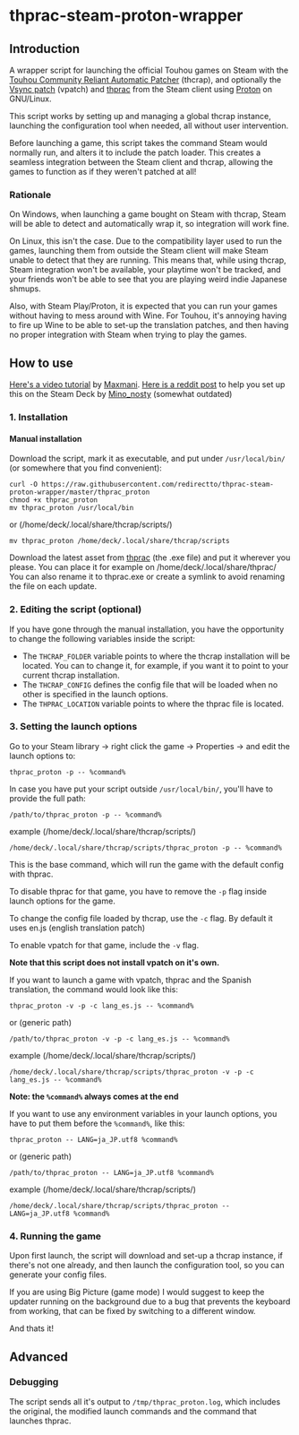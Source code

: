 # thprac-steam-proton-wrapper
## Introduction
A wrapper script for launching the official Touhou games on Steam with the [Touhou Community Reliant Automatic Patcher](https://www.thpatch.net/) (thcrap), and optionally the [Vsync patch](https://en.touhouwiki.net/wiki/Game_Tools_and_Modifications#Vsync_Patches) (vpatch) and [thprac](https://github.com/touhouworldcup/thprac) from the Steam client using [Proton](<https://en.wikipedia.org/wiki/Proton_(software)>) on GNU/Linux.

This script works by setting up and managing a global thcrap instance, launching the configuration tool when needed, all without user intervention.

Before launching a game, this script takes the command Steam would normally run, and alters it to include the patch loader. This creates a seamless integration between the Steam client and thcrap, allowing the games to function as if they weren't patched at all!

### Rationale

On Windows, when launching a game bought on Steam with thcrap, Steam will be able to detect and automatically wrap it, so integration will work fine.

On Linux, this isn't the case. Due to the compatibility layer used to run the games, launching them from outside the Steam client will make Steam unable to detect that they are running. This means that, while using thcrap, Steam integration won't be available, your playtime won't be tracked, and your friends won't be able to see that you are playing weird indie Japanese shmups.

Also, with Steam Play/Proton, it is expected that you can run your games without having to mess around with Wine. For Touhou, it's annoying having to fire up Wine to be able to set-up the translation patches, and then having no proper integration with Steam when trying to play the games.

## How to use
[Here's a video tutorial](https://www.youtube.com/watch?v=6rZxeyILYmo) by [Maxmani](https://www.youtube.com/c/Maxmani).
[Here is a reddit post](https://www.reddit.com/r/SteamDeck/comments/yy3xz9/how_to_use_thcrap_touhou_community_reliant/) to help you set up this on the Steam Deck by [Mino_nosty](https://www.reddit.com/user/mino_nosty/) (somewhat outdated)

### 1. Installation
#### Manual installation

Download the script, mark it as executable, and put under `/usr/local/bin/` (or somewhere that you find convenient):

    curl -O https://raw.githubusercontent.com/redirectto/thprac-steam-proton-wrapper/master/thprac_proton
    chmod +x thprac_proton
    mv thprac_proton /usr/local/bin
or (/home/deck/.local/share/thcrap/scripts/)

    mv thprac_proton /home/deck/.local/share/thcrap/scripts

Download the latest asset from [thprac](https://github.com/touhouworldcup/thprac/releases/) (the .exe file) and put it wherever you please.
You can place it for example on /home/deck/.local/share/thprac/
You can also rename it to thprac.exe or create a symlink to avoid renaming the file on each update.

### 2. Editing the script (optional)
If you have gone through the manual installation, you have the opportunity to change the following variables inside the script:
- The `THCRAP_FOLDER` variable points to where the thcrap installation will be located. You can to change it, for example, if you want it to point to your current thcrap installation.
- The `THCRAP_CONFIG` defines the config file that will be loaded when no other is specified in the launch options.
- The `THPRAC_LOCATION` variable points to where the thprac file is located.

### 3. Setting the launch options
Go to your Steam library -> right click the game -> Properties -> and edit the launch options to:

    thprac_proton -p -- %command%
   
In case you have put your script outside `/usr/local/bin/`, you'll have to provide the full path:
   
    /path/to/thprac_proton -p -- %command%
example (/home/deck/.local/share/thcrap/scripts/)

    /home/deck/.local/share/thcrap/scripts/thprac_proton -p -- %command%

This is the base command, which will run the game with the default config with thprac.

To disable thprac for that game, you have to remove the `-p` flag inside launch options for the game.

To change the config file loaded by thcrap, use the `-c` flag. By default it uses en.js (english translation patch)

To enable vpatch for that game, include the `-v` flag.

**Note that this script does not install vpatch on it's own.**

If you want to launch a game with vpatch, thprac and the Spanish translation, the command would look like this:

    thprac_proton -v -p -c lang_es.js -- %command%
or (generic path)

    /path/to/thprac_proton -v -p -c lang_es.js -- %command%
example (/home/deck/.local/share/thcrap/scripts/)

    /home/deck/.local/share/thcrap/scripts/thprac_proton -v -p -c lang_es.js -- %command%

**Note: the `%command%` always comes at the end**

If you want to use any environment variables in your launch options, you have to put them before the `%command%`, like this:

    thprac_proton -- LANG=ja_JP.utf8 %command%
or (generic path)

    /path/to/thprac_proton -- LANG=ja_JP.utf8 %command%
example (/home/deck/.local/share/thcrap/scripts/)

    /home/deck/.local/share/thcrap/scripts/thprac_proton -- LANG=ja_JP.utf8 %command%

### 4. Running the game
Upon first launch, the script will download and set-up a thcrap instance, if there's not one already, and then launch the configuration tool, so you can generate your config files.

If you are using Big Picture (game mode) I would suggest to keep the updater running on the background due to a bug that prevents the keyboard from working, that can be fixed by switching to a different window.

And thats it!

## Advanced
### Debugging
The script sends all it's output to `/tmp/thprac_proton.log`, which includes the original, the modified launch commands and the command that launches thprac.
